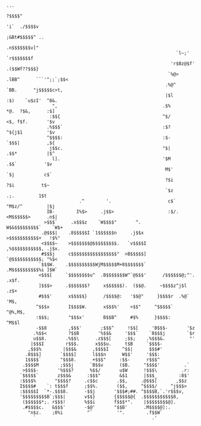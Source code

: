                                                                                             ...        
                                                                                         ?$$$$"        
                                                                                  'i`  ./$$$$v         
                                                                                   ;&Bt#$$$$$^ ..      
                                                                                    .n$$$$$$$v]"        
                                                                   `l~;'           `r$$$$$$$f          
                                                                 'r$Bz@$f'       .($$Wf??$$$}          
                                                                `%@>  .lBB^      ```'^;;`;$$<          
                                                               .%@^     `BB.      "j$$$$$c>t,          
                                                               |$l       :$)    `u$zI'  ^8&.           
                     ",                                       .$%         *@.  ?$&,      :$]              
                    :$${                                      ^$/         <$, f$f.       '$v            
                   .%$$$`                                     :$?         ^${j$1         '$v          
                   ^$$$$:                                     :$-         `$$$|          ,${          
                    j$$c.                                     "$|         .$$*           |$^             
                     l].                                      '$M         .$$`          '$v                       
                                                               M$'        `$j           c$`             
                                                               ?$i        ?$i          t$~            
                                                               `$z        .;.         1$t              
                               .^        '.                     c$`   "M$z/^         |$j              
                   IB-        I%$>     .j$$>                    :$/.<M$$$$$$>      .n$|               
                  >$$$`     .x$$$z    `W$$$$"       ^.           W$&$$$$$$$$$`    `W$+                
                 .@$$$|    .8$$$$$I `1$$$$$$n     .j$$x          >$$$$$$$$$$$+   !$%"                      
                 <$$$$~    >$$$$$$$@$$$$$$$$$.   `v$$$$I        ,%$$$$$$$$$$$, .j$x.                    
                 #$$$j     c$$$$$$$$$$$$$$$$$"  >B$$$$$]       `@$$$$$$$$$$$; "%$<                      
                `$$$W.    .$$$$$$$$$$WjM$$$$$M+8$$$$$$$`      .M$$$$$$$$$$%i ]$W`                     
                <$$$[     `$$$$$$$$u^  .B$$$$$$$W^`@$$$'      /$$$$$$@;^'. .x$f.                       
                ]$$$>     .$$$$$$$?     x$$$$$$).  ($$@.     ~$$$$z^j$l   .z$+                                                
                #$$$'      x$$$$$}      /$$$$@:   '$$@"     }$$$$r  .%@` 'M$,                         
               ^$$$x       I$$$$W.      x$$$%'    <$$"     ^$$$$$`   ^@%,M$,                          
               :$$$;       "$$$x'       B$$B^     #$%      }$$$$:     ^M$$l                           
               -$$8        ,$$$'       ;$$$^     !$$[     'B$$$-       '$z                            
              .%$$<        ?$$B       '%$$&     '$$$`    `8$$$j        `$r                            
              u$$8.       .%$$\      .z$$$[     ;$$;    .%$$$&.         "'                                       
             |$$$I        r$$$.      x$$$u.     t$B     `$$$$-                                         
            ,$$$%        |$$$&      ,$$$$I     ^$$|      $$$#'                                      
           .8$$$]       `$$$$]      l$$$n      W$$'     '$$$:                                        
           1$$$$`       "$$$8.      +$$$"     :$$-      r$$$^                                         
          .$$$$M        ;$$$j      `B$$v      ($B.     "$$$$'         .`                              
          >$$$$-       '%$$$?      %$$/       u$W      !$$$\         .r:                              
         `$$$$$`       z$$$&      :$$$"       &$1      |$$$_        :8$'                             
         :$$$$%       "$$$$?     .c$$c       .$$,     .@$$$[       ,$$z                             
         I$$$$#    `: t$$$f      ;$$%.       ($$,     ^$$$$/     ^j$$$>                        
         :$$$$$I  `*-.$$$8.      -$$j       '$$$#;##. ^$$$$B,`.'r$$$v,                                          
         '$$$$$$$$$B`;$$$|       v$$}       {$$$$$@{  .$$$$$$$$$$$8,                                  
          ($$$$$$*;. r$$$!       %$$i       f$$$*".    |$$$$$$$$@].                                   
          .#$$$$c.   &$$$'       -$@'       "$$B'      .M$$$$@]:.                                      
            "n$z.    ;8%i         ^`         '".        .f$$W`                      
              `                                           .'                                           
                                                                                                   
                                                                                        
